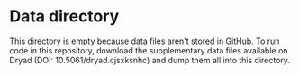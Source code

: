 # Data directory

This directory is empty because data files aren't stored in GitHub. To run code in this repository, download the supplementary data files available on Dryad (DOI: 10.5061/dryad.cjsxksnhc) and dump them all into this directory.
